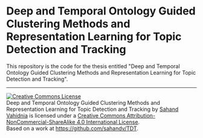 # Deep and Temporal Ontology Guided Clustering Methods and Representation Learning for Topic Detection and Tracking

This repository is the code for the thesis entitled "Deep and Temporal Ontology Guided Clustering Methods and Representation Learning for Topic Detection and Tracking".


___

<a rel="license" href="http://creativecommons.org/licenses/by-nc-sa/4.0/"><img alt="Creative Commons License" style="border-width:0" src="https://i.creativecommons.org/l/by-nc-sa/4.0/88x31.png" /></a><br /><span xmlns:dct="http://purl.org/dc/terms/" property="dct:title">Deep and Temporal Ontology Guided Clustering Methods and Representation Learning for Topic Detection and Tracking</span> by <a xmlns:cc="http://creativecommons.org/ns#" href="https://github.com/sahandv/Deep-and-Temporal-Ontology-Guided-Clustering-Methods-and-Representation-Learning-for-Topic-Detection" property="cc:attributionName" rel="cc:attributionURL">Sahand Vahidnia</a> is licensed under a <a rel="license" href="http://creativecommons.org/licenses/by-nc-sa/4.0/">Creative Commons Attribution-NonCommercial-ShareAlike 4.0 International License</a>.<br />Based on a work at <a xmlns:dct="http://purl.org/dc/terms/" href="https://github.com/sahandv/TDT" rel="dct:source">https://github.com/sahandv/TDT</a>.
